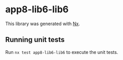 # app8-lib6-lib6

This library was generated with [Nx](https://nx.dev).

## Running unit tests

Run `nx test app8-lib6-lib6` to execute the unit tests.
